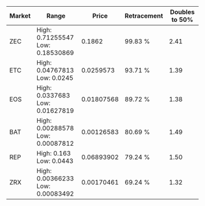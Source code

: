| Market | Range | Price| Retracement | Doubles to 50% |
| --- | --- | --- | --- | --- |
| ZEC | High: 0.71255547<br />Low: 0.18530869 | 0.1862 | 99.83 % | 2.41 |
| ETC | High: 0.04767813<br />Low: 0.0245 | 0.0259573 | 93.71 % | 1.39 |
| EOS | High: 0.0337683<br />Low: 0.01627819 | 0.01807568 | 89.72 % | 1.38 |
| BAT | High: 0.00288578<br />Low: 0.00087812 | 0.00126583 | 80.69 % | 1.49 |
| REP | High: 0.163<br />Low: 0.0443 | 0.06893902 | 79.24 % | 1.50 |
| ZRX | High: 0.00366233<br />Low: 0.00083492 | 0.00170461 | 69.24 % | 1.32 |

